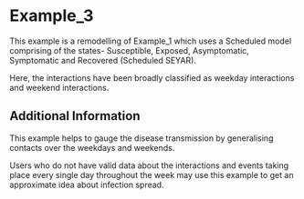 # Example_3
This example is a remodelling of Example_1 which uses a Scheduled model comprising of the states- Susceptible, Exposed, Asymptomatic, Symptomatic and Recovered (Scheduled SEYAR).

Here, the interactions have been broadly classified as weekday interactions and weekend interactions.


## Additional Information
This example helps to gauge the disease transmission by generalising contacts over the weekdays and weekends.

Users who do not have valid data about the interactions and events taking place every single day throughout the week may use this example to get an approximate idea about infection spread.
